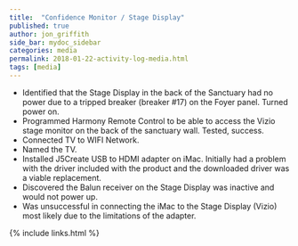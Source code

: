 ```yaml
---
title:  "Confidence Monitor / Stage Display"
published: true
author: jon_griffith
side_bar: mydoc_sidebar
categories: media
permalink: 2018-01-22-activity-log-media.html
tags: [media]
---
```


- Identified that the Stage Display in the back of the Sanctuary had no power due to a tripped breaker (breaker #17) on the Foyer panel. Turned power on.
- Programmed Harmony Remote Control to be able to access the Vizio stage monitor on the back of the sanctuary wall. Tested, success.
- Connected TV to WIFI Network.
- Named the TV.
- Installed J5Create USB to HDMI adapter on iMac.  Initially had a problem with the driver included with the product and the downloaded driver was a viable replacement.
- Discovered the Balun receiver on the Stage Display was inactive and would not power up.
- Was unsuccessful in connecting the iMac to the Stage Display (Vizio) most likely due to the limitations of the adapter.


{% include links.html %}
